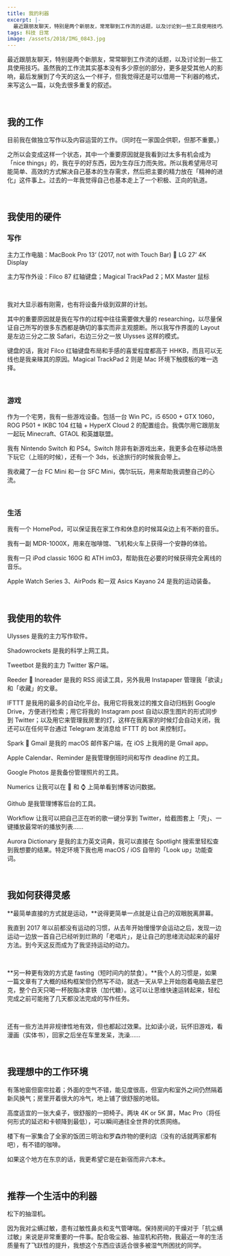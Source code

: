 ```yaml
---
title: 我的利器
excerpt: |-
  最近跟朋友聊天，特别是两个新朋友，常常聊到工作流的话题，以及讨论到一些工具使用技巧。虽然我的工作流其实基本没有多少原创的部分，更多是受其他人的影响，最后发展到了今天的这么一个样子，但我觉得还是可以借用一下利器的格式，来写这么一篇，以免去很多重复的叙述。
tags: 科技 日常
image: /assets/2018/IMG_0843.jpg
---
```


最近跟朋友聊天，特别是两个新朋友，常常聊到工作流的话题，以及讨论到一些工具使用技巧。虽然我的工作流其实基本没有多少原创的部分，更多是受其他人的影响，最后发展到了今天的这么一个样子，但我觉得还是可以借用一下利器的格式，来写这么一篇，以免去很多重复的叙述。

<br>

## 我的工作

目前我在做独立写作以及内容运营的工作。（同时在一家国企供职，但那不重要。）

之所以会变成这样一个状态，其中一个重要原因就是我看到过太多有机会成为「nice things」的，我在乎的好东西，因为生存压力而失败。所以我希望用尽可能简单、高效的方式解决自己基本的生存需求，然后把主要的精力放在「精神的进化」这件事上。过去的一年我觉得自己也基本走上了一个积极、正向的轨道。

<br>

## 我使用的硬件

### 写作

主力工作电脑：MacBook Pro 13‘ (2017, not with Touch Bar) 🔗 LG 27‘ 4K Display

主力写作外设：Filco 87 红轴键盘；Magical TrackPad 2；MX Master 鼠标

<br>

我对大显示器有刚需，也有将设备升级到双屏的计划。

其中的重要原因就是我在写作的过程中往往需要做大量的 researching，以尽量保证自己所写的很多东西都是确切的事实而非主观臆断。所以我写作界面的 Layout 是左边三分之二放 Safari，右边三分之一放 Ulysses 这样的模式。

键盘的话，我对 Filco 红轴键盘布局和手感的喜爱程度都高于 HHKB，而且可以无线也是我亲睐其的原因。Magical TrackPad 2 则是 Mac 环境下触摸板的唯一选择。

<br>

### 游戏

作为一个宅男，我有一些游戏设备。包括一台 Win PC，i5 6500 + GTX 1060，ROG P501 + IKBC 104 红轴 + HyperX Cloud 2 的配置组合。我偶尔用它跟朋友一起玩 Minecraft、GTAOL 和英雄联盟。

我有 Nintendo Switch 和 PS4。Switch 除非有新游戏出来，我更多会在移动场景下玩它（上班的时候），还有一个 3ds，长途旅行的时候我会带上。

我收藏了一台 FC Mini 和一台 SFC Mini，偶尔玩玩，用来帮助我调整自己的心流。

<br>

### 生活

我有一个 HomePod，可以保证我在家工作和休息的时候耳朵边上有不断的音乐。

我有一副 MDR-1000X，用来在咖啡馆、飞机和火车上获得一个安静的体验。

我有一只 iPod classic 160G 和 ATH im03，帮助我在必要的时候获得完全离线的音乐。

Apple Watch Series 3、AirPods 和一双 Asics Kayano 24 是我的运动装备。

<br>

## 我使用的软件

Ulysses 是我的主力写作软件。

Shadowrockets 是我的科学上网工具。

Tweetbot 是我的主力 Twitter 客户端。

Reeder 🔗 Inoreader 是我的 RSS 阅读工具，另外我用 Instapaper 管理我「欲读」和「收藏」的文章。

IFTTT 是我用的最多的自动化平台。我用它将我发过的推文自动归档到 Google Drive，方便进行检索；用它将我的 Instagram post 自动以原生图片的形式同步到 Twitter；以及用它来管理我房里的灯，这样在我离家的时候灯会自动关闭，我还可以在任何平台通过 Telegram 发消息给 IFTTT 的 bot 来控制灯。

Spark 🔗 Gmail 是我的 macOS 邮件客户端，在 iOS 上我用的是 Gmail app。

Apple Calendar、Reminder 是我管理倒班时间和写作 deadline 的工具。

Google Photos 是我备份管理照片的工具。

Numerics 让我可以在 📱 和 ⌚️ 上简单看到博客访问数据。

Github 是我管理博客后台的工具。

Workflow 让我可以把自己正在听的歌一键分享到 Twitter，给截图套上「壳」、一键播放最常听的播放列表……

Aurora Dictionary 是我的主力英文词典，我可以直接在 Spotlight 搜索里轻松查到我想要的结果。特定环境下我也用 macOS / iOS 自带的「Look up」功能查词。

<br>

## 我如何获得灵感

**最简单直接的方式就是运动，**说得更简单一点就是让自己的双眼脱离屏幕。

我直到 2017 年以前都没有运动的习惯，从去年开始慢慢学会运动之后，发现一边运动一边放一首自己已经听到烂熟的「老唱片」，是让自己的思绪流动起来的最好方法。到今天这反而成为了我坚持运动的动力。

<br>

**另一种更有效的方式是 fasting（短时间内的禁食）。**我个人的习惯是，如果一篇文章有了大概的结构框架但仍然写不动，就选一天从早上开始抱着电脑去星巴克，整个白天只喝一杯脱脂冰拿铁（加代糖）。这可以让思维快速运转起来，轻松完成之前可能拖了几天都没法完成的写作任务。

<br>

还有一些方法并非规律性地有效，但也都起过效果。比如读小说，玩怀旧游戏，看漫画（实体书），回家之后坐在车里发呆，洗澡……

<br>

## 我理想中的工作环境

有落地窗但窗帘拉着；外面的空气不错，能见度很高，但室内和室外之间仍然隔着新风换气；房里开着很大的冷气，地上铺了很舒服的地毯。

高度适宜的一张大桌子，很舒服的一把椅子。两块 4K or 5K 屏，Mac Pro（将任何形式的延迟和卡顿降到最低），可以瞬间通往全世界的优质网络。

楼下有一家集合了全家的饭团三明治和罗森炸物的便利店（没有的话就两家都有吧），有不错的咖啡。

如果这个地方在东京的话，我更希望它是在新宿而非六本木。

<br>

## 推荐一个生活中的利器

松下的抽湿机。

因为我对尘螨过敏，患有过敏性鼻炎和支气管哮喘。保持房间的干燥对于「抗尘螨过敏」来说是非常重要的一件事。配合吸尘器、抽湿机和药物，我最近一年的生活质量有了飞跃性的提升，我想这个东西应该适合很多被湿气所困扰的同学。
